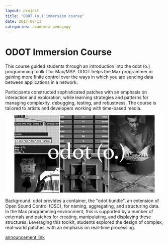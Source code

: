 ```yaml
---
layout: project
title: "ODOT (o.) immersion course"
date: 2017-08-13
categories: academia pedagogy
---
```


# ODOT Immersion Course

This course guided students through an introduction into the odot (o.) programming toolkit for Max/MSP.  ODOT helps the Max programmer in gaining more finite control over the ways in which you are sending data between applications in a network.

Participants constructed sophisticated patches with an emphasis on interaction and exploration, while learning strategies and patterns for managing complexity, debugging, testing, and robustness. The course is tailored to artists and developers working with time-based media.

![odot invite](/assets/odot-course.png#smaller)

Background:  odot provides a container, the "odot bundle", an extension of Open Sound Control (OSC), for naming, aggregating, and structuring data. In the Max programming environment, this is supported by a number of externals and patches for creating, manipulating, and displaying these structures. Leveraging this toolkit, students explored the design of complex, real-world patches, with an emphasis on real-time processing.

[announcement link](http://cnmat.berkeley.edu/events/odot-immersion-course)


